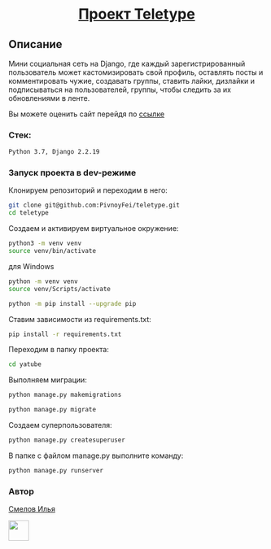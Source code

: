 <h1 align="center"><a target="_blank" href="https://github.com/PivnoyFei/teletype/">Проект Teletype</a></h1>

## Описание
Мини социальная сеть на Django, где каждый зарегистрированный пользователь может кастомизировать свой профиль, оставлять посты и комментировать чужие, создавать группы, ставить лайки, дизлайки и подписываться на пользователей, группы, чтобы следить за их обновлениями в ленте.

Вы можете оценить сайт перейдя по <a target="_blank" href="http://pivnoyfei.pythonanywhere.com/">ссылке</a>

### Стек:

```bash
Python 3.7, Django 2.2.19
```

### Запуск проекта в dev-режиме
Клонируем репозиторий и переходим в него:
```bash
git clone git@github.com:PivnoyFei/teletype.git
cd teletype
```

Создаем и активируем виртуальное окружение:
```bash
python3 -m venv venv
source venv/bin/activate
```
для Windows
```bash
python -m venv venv
source venv/Scripts/activate
```
```bash
python -m pip install --upgrade pip
```

Ставим зависимости из requirements.txt:
```bash
pip install -r requirements.txt
```
Переходим в папку проекта:
```bash
cd yatube
```
Выполняем миграции:
```bash
python manage.py makemigrations
```
```bash
python manage.py migrate
```

Создаем суперпользователя:
```bash
python manage.py createsuperuser
```

В папке с файлом manage.py выполните команду:
```bash
python manage.py runserver
```

### Автор
[Смелов Илья](https://github.com/PivnoyFei)
<p><a>
<img src="https://cdn.icon-icons.com/icons2/2134/PNG/512/heart_cute_emoji_emo_icon_131637.png" 
  height="40" width="40" />
</a></p>
